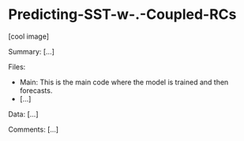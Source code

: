# Predicting-SST-w-.-Coupled-RCs
[cool image]

Summary: [...]

Files:
- Main: This is the main code where the model is trained and then forecasts.
- [...]

Data:
[...]

Comments:
[...]

